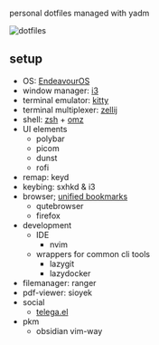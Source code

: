 personal dotfiles managed with yadm

![dotfiles](https://github.com/user-attachments/assets/a49711c1-0e2e-4777-a515-7cd4b300865b)

## setup

- OS: [EndeavourOS](https://endeavouros.com/)
- window manager: [i3](https://github.com/i3/i3)
- terminal emulator: [kitty](https://github.com/kovidgoyal/kitty)
- terminal multiplexer: [zellij](https://github.com/zellij-org/zellij)
- shell: [zsh](https://github.com/zsh-users/zsh) + [omz](https://github.com/ohmyzsh/ohmyzsh)
- UI elements
  - polybar
  - picom
  - dunst
  - rofi
- remap: keyd
- keybing: sxhkd & i3
- browser; [unified bookmarks](https://github.com/svonjoi/dotfiles/blob/dce250ec47d766fce422c7bacf0de55f1c909b11/.config/scripts/browser/rofi_bookmarks.py)
  - qutebrowser
  - firefox
- development
  - IDE
    - nvim
  - wrappers for common cli tools
    - lazygit
    - lazydocker
- filemanager: ranger
- pdf-viewer: sioyek
- social
  - [telega.el](https://github.com/zevlg/telega.el)
- pkm
  - obsidian vim-way
